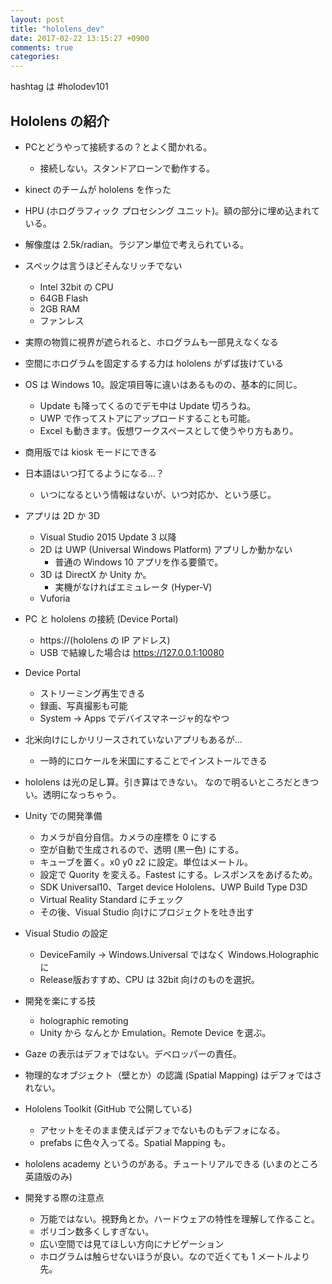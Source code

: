 ```yaml
---
layout: post
title: "hololens_dev"
date: 2017-02-22 13:15:27 +0900
comments: true
categories: 
---
```


hashtag は #holodev101

## Hololens の紹介

* PCとどうやって接続するの？とよく聞かれる。
    *  接続しない。スタンドアローンで動作する。

* kinect のチームが hololens を作った

* HPU (ホログラフィック プロセシング ユニット)。額の部分に埋め込まれている。

* 解像度は 2.5k/radian。ラジアン単位で考えられている。

* スペックは言うほどそんなリッチでない
    * Intel 32bit の CPU
    * 64GB Flash
    * 2GB RAM
    * ファンレス

* 実際の物質に視界が遮られると、ホログラムも一部見えなくなる
* 空間にホログラムを固定するする力は hololens がずば抜けている

* OS は Windows 10。設定項目等に違いはあるものの、基本的に同じ。
    * Update も降ってくるのでデモ中は Update 切ろうね。
    * UWP で作ってストアにアップロードすることも可能。
    * Excel も動きます。仮想ワークスペースとして使うやり方もあり。

* 商用版では kiosk モードにできる

* 日本語はいつ打てるようになる…？
    * いつになるという情報はないが、いつ対応か、という感じ。


* アプリは 2D か 3D
    * Visual Studio 2015 Update 3 以降
    * 2D は UWP (Universal Windows Platform) アプリしか動かない
        * 普通の Windows 10 アプリを作る要領で。
    * 3D は DirectX か Unity か。
        * 実機がなければエミュレータ (Hyper-V)
    * Vuforia

* PC と hololens の接続 (Device Portal)
    * https://(hololens の IP アドレス)
    * USB で結線した場合は https://127.0.0.1:10080

* Device Portal
    * ストリーミング再生できる
    * 録画、写真撮影も可能
    * System -> Apps でデバイスマネージャ的なやつ

* 北米向けにしかリリースされていないアプリもあるが…
    * 一時的にロケールを米国にすることでインストールできる

* hololens は光の足し算。引き算はできない。
なので明るいところだときつい。透明になっちゃう。

* Unity での開発準備
    * カメラが自分自信。カメラの座標を 0 にする
    * 空が自動で生成されるので、透明 (黒一色) にする。
    * キューブを置く。x0 y0 z2 に設定。単位はメートル。
    * 設定で Quority を変える。Fastest にする。レスポンスをあげるため。
    * SDK Universal10、Target device Hololens、UWP Build Type D3D 
    * Virtual Reality Standard にチェック
    * その後、Visual Studio 向けにプロジェクトを吐き出す
* Visual Studio の設定
    * DeviceFamily → Windows.Universal ではなく Windows.Holographic に
    * Release版おすすめ、CPU は 32bit 向けのものを選択。

* 開発を楽にする技
    * holographic remoting
    * Unity から なんとか Emulation。Remote Device を選ぶ。

* Gaze の表示はデフォではない。デベロッパーの責任。
* 物理的なオブジェクト（壁とか）の認識 (Spatial Mapping) はデフォではされない。

* Hololens Toolkit (GitHub で公開している)
    * アセットをそのまま使えばデフォでないものもデフォになる。
    * prefabs に色々入ってる。Spatial Mapping も。

* hololens academy というのがある。チュートリアルできる (いまのところ英語版のみ)


* 開発する際の注意点
    * 万能ではない。視野角とか。ハードウェアの特性を理解して作ること。
    * ポリゴン数多くしすぎない。
    * 広い空間では見てほしい方向にナビゲーション
    * ホログラムは触らせないほうが良い。なので近くても 1 メートルより先。
